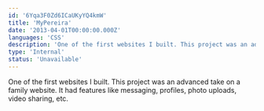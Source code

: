```yaml
---
id: '6Yqa3F0Zd6ICaUKyYQ4kmW'
title: 'MyPereira'
date: '2013-04-01T00:00:00.000Z'
languages: 'CSS'
description: 'One of the first websites I built. This project was an advanced take on a family website. It had features like messaging, profiles, photo uploads, video sharing, etc.'
type: 'Internal'
status: 'Unavailable'
---
```


One of the first websites I built. This project was an advanced take on a family website. It had features like messaging, profiles, photo uploads, video sharing, etc.
